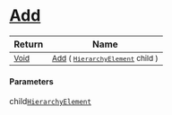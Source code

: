 # [Add](./HierarchyElement-100664053.md)



| Return | Name | 
| --- | --- | 
| <sub>[Void](https://docs.microsoft.com/en-us/dotnet/api/System.Void)</sub>| <sub>[Add](./HierarchyElement-100664053.md) ( [`HierarchyElement`](./../HierarchyElement.md) child )</sub>| <br>


#### Parameters
 child[`HierarchyElement`](./../HierarchyElement.md)